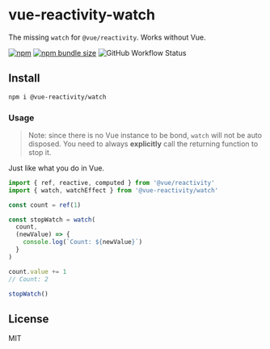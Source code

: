 # vue-reactivity-watch

The missing `watch` for `@vue/reactivity`. Works without Vue.

[![npm](https://img.shields.io/npm/v/@vue-reactivity/watch)](https://www.npmjs.com/package/@vue-reactivity/watch)
[![npm bundle size](https://img.shields.io/bundlephobia/minzip/@vue-reactivity/watch)](https://bundlephobia.com/result?p=@vue-reactivity/watch)
![GitHub Workflow Status](https://img.shields.io/github/workflow/status/antfu/vue-reactivity-watch/Test)

## Install

```bash
npm i @vue-reactivity/watch
```

### Usage

> Note: since there is no Vue instance to be bond, `watch` will not be auto disposed. You need to always **explicitly** call the returning function to stop it.

Just like what you do in Vue.

```ts
import { ref, reactive, computed } from '@vue/reactivity'
import { watch, watchEffect } from '@vue-reactivity/watch'

const count = ref(1)

const stopWatch = watch(
  count,
  (newValue) => {
    console.log(`Count: ${newValue}`)
  }
)

count.value += 1
// Count: 2

stopWatch()
```

## License

MIT
